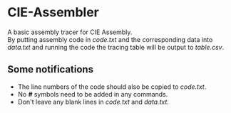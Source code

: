 # CIE-Assembler
A basic assembly tracer for CIE Assembly.  
By putting assembly code in *code.txt* and the corresponding data into *data.txt* and running the code the tracing table will be output to *table.csv*.

## Some notifications
- The line numbers of the code should also be copied to *code.txt*.
- No ***#*** symbols need to be added in any commands.
- Don't leave any blank lines in *code.txt* and *data.txt*.
